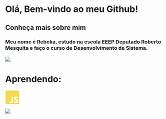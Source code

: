 # Olá, Bem-vindo ao meu Github!
## Conheça mais sobre mim 
### Meu nome é Rebeka, estudo na escola EEEP Deputado Roberto Mesquita e faço o curso de Desenvolvimento de Sistema.

<img widght="10" eight="10" align="center" src="https://25.media.tumblr.com/904263fd125353d7fd3b9c63d6512370/tumblr_mj9dw5SR7s1qec4gro1_500.gif" />

# Aprendendo:

<img align="center" alt="Evs-Js" title="JS" height="45" src="https://raw.githubusercontent.com/devicons/devicon/master/icons/javascript/javascript-plain.svg">
<br>
  
  <a href="https://www.instagram.com/rebekasouz_/" target="_blank"><img loading="lazy" src="https://img.shields.io/badge/Instagram-E4405F?style=for-the-badge&logo=instagram&logoColor=white"></a>

